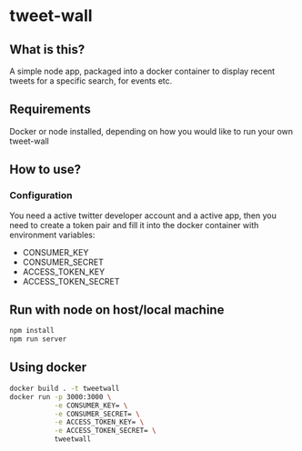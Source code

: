 tweet-wall
===

## What is this?
A simple node app, packaged into a docker container to display recent tweets for a specific search, for events etc.

## Requirements
Docker or node installed, depending on how you would like to run your own tweet-wall

## How to use?

### Configuration
You need a active twitter developer account and a active app, 
then you need to create a token pair and 
fill it into the docker container with environment variables:

- CONSUMER_KEY
- CONSUMER_SECRET
- ACCESS_TOKEN_KEY
- ACCESS_TOKEN_SECRET

## Run with node on host/local machine

```bash
npm install
npm run server
```

## Using docker

```bash
docker build . -t tweetwall
docker run -p 3000:3000 \
           -e CONSUMER_KEY= \
           -e CONSUMER_SECRET= \
           -e ACCESS_TOKEN_KEY= \
           -e ACCESS_TOKEN_SECRET= \ 
           tweetwall
```